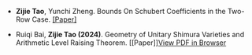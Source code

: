 - <strong>Zijie Tao</strong>, Yunchi Zheng. Bounds On Schubert Coefficients in the Two-Row Case. [[Paper]](https://arxiv.org/abs/2411.19735)

- Ruiqi Bai, <strong>Zijie Tao (2024)</strong>. Geometry of Unitary Shimura Varieties and Arithmetic Level Raising Theorem. [[Paper]][View PDF in Browser](https://github.com/Taozipeter/Taozipeter.github.io/blob/main/paper.html)
